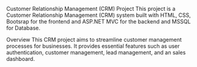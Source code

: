 Customer Relationship Management (CRM) Project
This project is a Customer Relationship Management (CRM) system built with HTML, CSS, Bootsrap for the frontend and ASP.NET MVC  for the backend and MSSQL for Database.

Overview
This CRM project aims to streamline customer management processes for businesses. It provides essential features such as user authentication, customer management, lead management, and an sales dashboard.
